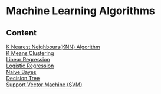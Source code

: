 # Machine Learning Algorithms
## Content
[K Nearest Neighbours(KNN) Algorithm](KNN.ipynb)<br/>
[K Means Clustering](KMeans.ipynb)<br/>
[Linear Regression](LinearRegression.ipynb)<br/>
[Logistic Regression](LogisticRegression.ipynb)<br/>
[Naive Bayes](NaiveBayes.ipynb)<br/>
[Decision Tree](DecisionTree.ipynb)<br/>
[Support Vector Machine (SVM)](SupportVectorMachine.ipynb)<br/>
